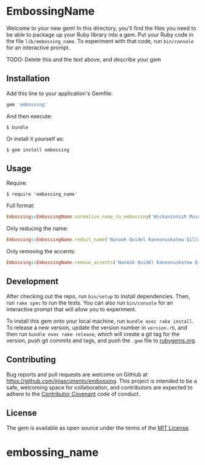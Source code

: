 # EmbossingName

Welcome to your new gem! In this directory, you'll find the files you need to be able to package up your Ruby library into a gem. Put your Ruby code in the file `lib/embossing_name`. To experiment with that code, run `bin/console` for an interactive prompt.

TODO: Delete this and the text above, and describe your gem

## Installation

Add this line to your application's Gemfile:

```ruby
gem 'embossing'
```

And then execute:

    $ bundle

Or install it yourself as:

    $ gem install embossing

## Usage

Require:

    $ require 'embossing_name'

Full format:
```ruby
Embossing::EmbossingName.normalize_name_to_embossing('Wickaninnish Muscowequan Aputsiaq Goyathlay')     #=> "WICKANINNISH M A GOY"
```

Only reducing the name:
```ruby
Embossing::EmbossingName.reduct_name('Nanook Quidel Kaneonuskatew Qillaq')     #=> "Nanook Q K Qillaq"
```
Only removing the accents:
```ruby
Embossing::EmbossingName.remove_accents('Nanóók Quídél Kaneonuskatew Qillaq')     #=> "Nanook Quidel Kaneonuskatew Qillaq"
```

## Development

After checking out the repo, run `bin/setup` to install dependencies. Then, run `rake spec` to run the tests. You can also run `bin/console` for an interactive prompt that will allow you to experiment.

To install this gem onto your local machine, run `bundle exec rake install`. To release a new version, update the version number in `version.rb`, and then run `bundle exec rake release`, which will create a git tag for the version, push git commits and tags, and push the `.gem` file to [rubygems.org](https://rubygems.org).

## Contributing

Bug reports and pull requests are welcome on GitHub at https://github.com/jinascimento/embossing. This project is intended to be a safe, welcoming space for collaboration, and contributors are expected to adhere to the [Contributor Covenant](http://contributor-covenant.org) code of conduct.


## License

The gem is available as open source under the terms of the [MIT License](http://opensource.org/licenses/MIT).

# embossing_name

